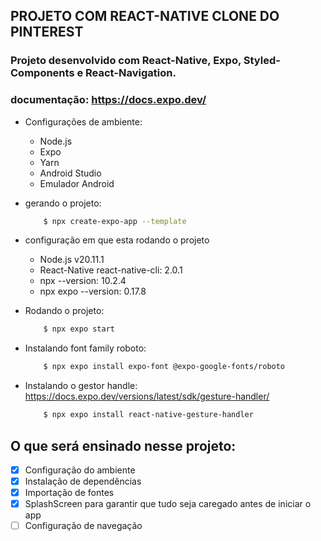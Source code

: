 ## PROJETO COM REACT-NATIVE CLONE DO PINTEREST

### Projeto desenvolvido com React-Native, Expo, Styled-Components e React-Navigation.

### documentação: https://docs.expo.dev/

* Configurações de ambiente:
  - Node.js
  - Expo
  - Yarn
  - Android Studio
  - Emulador Android

* gerando o projeto:
    ```bash
        $ npx create-expo-app --template
    ```

* configuração em que esta rodando o projeto
    - Node.js v20.11.1
    - React-Native react-native-cli: 2.0.1
    - npx --version: 10.2.4
    - npx expo --version: 0.17.8

* Rodando o projeto:
    ```bash
        $ npx expo start
    ```

* Instalando font family roboto:
    ```bash
        $ npx expo install expo-font @expo-google-fonts/roboto
    ```

* Instalando o gestor handle: https://docs.expo.dev/versions/latest/sdk/gesture-handler/
    ```bash
        $ npx expo install react-native-gesture-handler
    ```



## O que será ensinado nesse projeto:

- [x] Configuração do ambiente
- [x] Instalação de dependências
- [x] Importação de fontes
- [x] SplashScreen para garantir que tudo seja caregado antes de iniciar o app
- [ ] Configuração de navegação